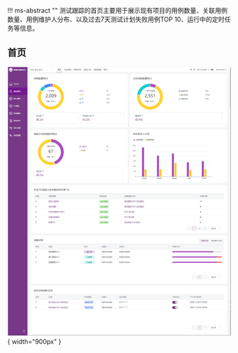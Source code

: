 !!! ms-abstract ""
    测试跟踪的首页主要用于展示现有项目的用例数量、关联用例数量、用例维护人分布、以及过去7天测试计划失败用例TOP 10、运行中的定时任务等信息。

## 首页
![!测试跟踪首页](../../img/track/测试跟踪首页.png){ width="900px" }
